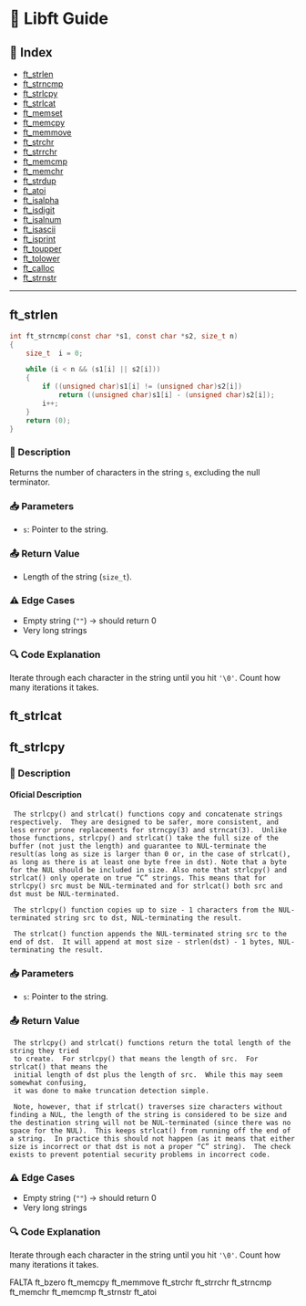 # 📘 Libft Guide

## 📑 Index

- [ft_strlen](#ft_strlen)
- [ft_strncmp](#ft_strncmp)
- [ft_strlcpy](#ft_strlcpy)
- [ft_strlcat](#ft_strlcat)
- [ft_memset](#ft_memset)
- [ft_memcpy](#ft_memcpy)
- [ft_memmove](#ft_memmove)
- [ft_strchr](#ft_strchr)
- [ft_strrchr](#ft_strrchr)
- [ft_memcmp](#ft_memcmp)
- [ft_memchr](#ft_memchr)
- [ft_strdup](#ft_strdup)
- [ft_atoi](#ft_atoi)
- [ft_isalpha](#ft_isalpha)
- [ft_isdigit](#ft_isdigit)
- [ft_isalnum](#ft_isalnum)
- [ft_isascii](#ft_isascii)
- [ft_isprint](#ft_isprint)
- [ft_toupper](#ft_toupper)
- [ft_tolower](#ft_tolower)
- [ft_calloc](#ft_calloc)
- [ft_strnstr](#ft_strnstr)

---

## ft_strlen

``` c
int	ft_strncmp(const char *s1, const char *s2, size_t n)
{
	size_t	i = 0;

	while (i < n && (s1[i] || s2[i]))
	{
		if ((unsigned char)s1[i] != (unsigned char)s2[i])
			return ((unsigned char)s1[i] - (unsigned char)s2[i]);
		i++;
	}
	return (0);
}
```

### 📌 Description
Returns the number of characters in the string `s`, excluding the null terminator.

### 📥 Parameters
- `s`: Pointer to the string.

### 📤 Return Value
- Length of the string (`size_t`).

### ⚠️ Edge Cases
- Empty string (`""`) → should return 0  
- Very long strings

### 🔍 Code Explanation
Iterate through each character in the string until you hit `'\0'`. Count how many iterations it takes.


## ft_strlcat
## ft_strlcpy 

### 📌 Description

#### Oficial Description
     The strlcpy() and strlcat() functions copy and concatenate strings respectively.  They are designed to be safer, more consistent, and less error prone replacements for strncpy(3) and strncat(3).  Unlike those functions, strlcpy() and strlcat() take the full size of the buffer (not just the length) and guarantee to NUL-terminate the result(as long as size is larger than 0 or, in the case of strlcat(), as long as there is at least one byte free in dst). Note that a byte for the NUL should be included in size. Also note that strlcpy() and strlcat() only operate on true “C” strings. This means that for strlcpy() src must be NUL-terminated and for strlcat() both src and dst must be NUL-terminated.

     The strlcpy() function copies up to size - 1 characters from the NUL-terminated string src to dst, NUL-terminating the result.

     The strlcat() function appends the NUL-terminated string src to the end of dst.  It will append at most size - strlen(dst) - 1 bytes, NUL-terminating the result.


### 📥 Parameters
- `s`: Pointer to the string.

### 📤 Return Value
     The strlcpy() and strlcat() functions return the total length of the string they tried
     to create.  For strlcpy() that means the length of src.  For strlcat() that means the
     initial length of dst plus the length of src.  While this may seem somewhat confusing,
     it was done to make truncation detection simple.

     Note, however, that if strlcat() traverses size characters without finding a NUL, the length of the string is considered to be size and the destination string will not be NUL-terminated (since there was no space for the NUL).  This keeps strlcat() from running off the end of a string.  In practice this should not happen (as it means that either size is incorrect or that dst is not a proper “C” string).  The check exists to prevent potential security problems in incorrect code.


### ⚠️ Edge Cases
- Empty string (`""`) → should return 0  
- Very long strings

### 🔍 Code Explanation
Iterate through each character in the string until you hit `'\0'`. Count how many iterations it takes.

FALTA
ft_bzero
ft_memcpy
ft_memmove
ft_strchr
ft_strrchr
ft_strncmp
ft_memchr
ft_memcmp
ft_strnstr
ft_atoi